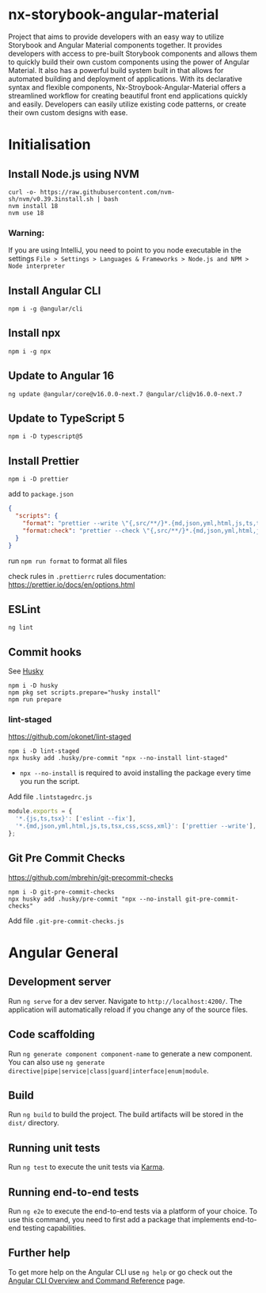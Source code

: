 # nx-storybook-angular-material

Project that aims to provide developers with an easy way to utilize Storybook and Angular Material
components together. It provides developers with access to pre-built Storybook components and allows
them to quickly build their own custom components using the power of Angular Material.
It also has a powerful build system built in that allows for automated building and deployment of
applications. With its declarative syntax and flexible components, Nx-Stroybook-Angular-Material
offers a streamlined workflow for creating beautiful front end applications quickly and easily.
Developers can easily utilize existing code patterns, or create their own custom designs with ease.

# Initialisation

## Install Node.js using NVM

```shell
curl -o- https://raw.githubusercontent.com/nvm-sh/nvm/v0.39.3install.sh | bash
nvm install 18
nvm use 18
```

### Warning:

If you are using IntelliJ, you need to point to you node executable in the settings
`File > Settings > Languages & Frameworks > Node.js and NPM > Node interpreter`

## Install Angular CLI

```shell
npm i -g @angular/cli
```

## Install npx

```shell
npm i -g npx
```

## Update to Angular 16

```shell
ng update @angular/core@v16.0.0-next.7 @angular/cli@v16.0.0-next.7
```

## Update to TypeScript 5

```shell
npm i -D typescript@5
```

## Install Prettier

```shell
npm i -D prettier
```

add to `package.json`

```json
{
  "scripts": {
    "format": "prettier --write \"{,src/**/}*.{md,json,yml,html,js,ts,tsx,css,scss,vue,java,xml}\"",
    "format:check": "prettier --check \"{,src/**/}*.{md,json,yml,html,js,ts,tsx,css,scss,vue,java,xml}\""
  }
}
```

run `npm run format` to format all files

check rules in `.prettierrc`
rules documentation: https://prettier.io/docs/en/options.html

## ESLint

```shell
ng lint
```

## Commit hooks

See [Husky](https://typicode.github.io/husky/#/)

```shell
npm i -D husky
npm pkg set scripts.prepare="husky install"
npm run prepare
```

### lint-staged

https://github.com/okonet/lint-staged

```shell
npm i -D lint-staged
npx husky add .husky/pre-commit "npx --no-install lint-staged"
```

- `npx --no-install` is required to avoid installing the package every time you run the script.

Add file `.lintstagedrc.js`

```js
module.exports = {
  '*.{js,ts,tsx}': ['eslint --fix'],
  '*.{md,json,yml,html,js,ts,tsx,css,scss,xml}': ['prettier --write'],
};
```

## Git Pre Commit Checks

https://github.com/mbrehin/git-precommit-checks

```shell
npm i -D git-pre-commit-checks
npx husky add .husky/pre-commit "npx --no-install git-pre-commit-checks"
```

Add file `.git-pre-commit-checks.js`

# Angular General

## Development server

Run `ng serve` for a dev server. Navigate to `http://localhost:4200/`. The application will
automatically reload if you change any of the source files.

## Code scaffolding

Run `ng generate component component-name` to generate a new component. You can also
use `ng generate directive|pipe|service|class|guard|interface|enum|module`.

## Build

Run `ng build` to build the project. The build artifacts will be stored in the `dist/` directory.

## Running unit tests

Run `ng test` to execute the unit tests via [Karma](https://karma-runner.github.io).

## Running end-to-end tests

Run `ng e2e` to execute the end-to-end tests via a platform of your choice. To use this command, you
need to first add a package that implements end-to-end testing capabilities.

## Further help

To get more help on the Angular CLI use `ng help` or go check out
the [Angular CLI Overview and Command Reference](https://angular.io/cli) page.
